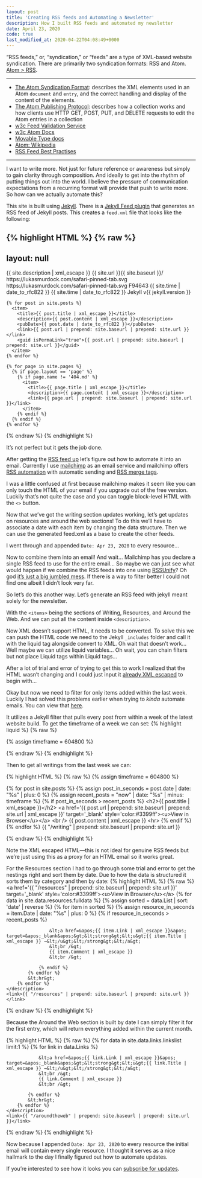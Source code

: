 ```yaml
---
layout: post
title: 'Creating RSS feeds and Automating a Newsletter'
description: How I built RSS feeds and automated my newsletter
date: April 23, 2020
code: true
last_modified_at: 2020-04-22T04:08:49+0000
---
```


“RSS feeds,” or, “syndication,” or “feeds” are a type of XML-based website syndication. There are primarily two syndication formats: RSS and Atom. [Atom > RSS](https://danielmiessler.com/blog/atom-rss-why-we-should-just-call-them-feeds-instead-of-rss-feeds/).

---

- [The Atom Syndication Format](https://datatracker.ietf.org/doc/html/rfc4287): describes the XML elements used in an Atom `document` and `entry`, and the correct handling and display of the content of the elements.
- [The Atom Publishing Protocol](https://datatracker.ietf.org/doc/html/rfc5023): describes how a collection works and how clients use HTTP GET, POST, PUT, and DELETE requests to edit the Atom entries in a collection
- [w3c Feed Validation Service](https://validator.w3.org/feed/)
- [w3c Atom Docs](https://validator.w3.org/feed/docs/atom.html)
- [Movable Type docs](https://movabletype.org/documentation/developer/api/atom-feeds/)
- [Atom: Wikipedia](https://en.wikipedia.org/wiki/Atom_(Web_standard))
- [RSS Feed Best Practises](https://kevincox.ca/2022/05/06/rss-feed-best-practices/)

---

I want to write more. Not just for future reference or awareness but simply to gain clarity through composition. And ideally to get into the rhythm of putting things out into the world. I believe the pressure of communication expectations from a recurring format will provide that push to write more. So how can we actually automate this?


This site is built using [Jekyll](https://jekyllrb.com/). There is a [Jekyll Feed plugin](https://github.com/jekyll/jekyll-feed) that generates an RSS feed of Jekyll posts.
This creates a `feed.xml` file that looks like the following:

{% highlight HTML %}
{% raw %}
---
layout: null
---
<?xml version="1.0" encoding="UTF-8"?>
<rss version="2.0" xmlns:atom="http://www.w3.org/2005/Atom" xmlns:webfeeds="http://webfeeds.org/rss/1.0">
  <channel>
    <title>{{ site.title | xml_escape }}</title>
    <description>{{ site.description | xml_escape }}</description>
    <link>{{ site.url }}{{ site.baseurl }}/</link>
    <webfeeds:icon>https://lukasmurdock.com/safari-pinned-tab.svg</webfeeds:icon>
    <webfeeds:logo>https://lukasmurdock.com/safari-pinned-tab.svg</webfeeds:logo>
    <webfeeds:accentColor>F94643</webfeeds:accentColor>
    <webfeeds:related layout="card" target="browser"/>
    <atom:link href="{{ "/feed.xml" | prepend: site.baseurl | prepend: site.url }}" rel="self" type="application/rss+xml"/>
    <pubDate>{{ site.time | date_to_rfc822 }}</pubDate>
    <lastBuildDate>{{ site.time | date_to_rfc822 }}</lastBuildDate>
    <generator>Jekyll v{{ jekyll.version }}</generator>

    {% for post in site.posts %}
      <item>
        <title>{{ post.title | xml_escape }}</title>
        <description>{{ post.content | xml_escape }}</description>
        <pubDate>{{ post.date | date_to_rfc822 }}</pubDate>
        <link>{{ post.url | prepend: site.baseurl | prepend: site.url }}</link>
        <guid isPermaLink="true">{{ post.url | prepend: site.baseurl | prepend: site.url }}</guid>
      </item>
    {% endfor %}

    {% for page in site.pages %}
      {% if page.layout == 'page' %}
        {% if page.name != '404.md' %}
          <item>
            <title>{{ page.title | xml_escape }}</title>
            <description>{{ page.content | xml_escape }}</description>
            <link>{{ page.url | prepend: site.baseurl | prepend: site.url }}</link>
          </item>
        {% endif %}
      {% endif %}
    {% endfor %}

  </channel>
</rss>
{% endraw %}
{% endhighlight %}

It’s not perfect but it gets the job done.

After getting the [RSS feed up](https://lukasmurdock.com/feed.xml) let’s figure out how to automate it into an email. Currently I use [mailchimp](https://mailchimp.com/) as an email service and mailchimp offers [RSS automation](https://mailchimp.com/help/share-your-blog-posts-with-mailchimp/) with automatic sending and [RSS merge tags](https://mailchimp.com/help/rss-merge-tags/).

I was a little confused at first because mailchimp makes it seem like you can only touch the HTML of your email if you upgrade out of the free version. Luckily that’s not quite the case and you can toggle block-level HTML with the `<>` button.

Now that we’ve got the writing section updates working, let’s get updates on resources and around the web sections! To do this we’ll have to associate a date with each item by changing the data structure. Then we can use the generated feed.xml as a base to create the other feeds.

I went through and appended `Date: Apr 23, 2020` to every resource…

Now to combine them into an email! And wait… Mailchimp has you declare a single RSS feed to use for the entire email… So maybe we can just see what would happen if we combine the RSS feeds into one using [RSSUnify](https://rssunify.com/)? Oh god [it’s just a big jumbled mess](https://feed.rssunify.com/5ea13c355b7bd/rss.xml). If there is a way to filter better I could not find one albeit I didn’t look very far.

So let’s do this another way. Let’s generate an RSS feed with jekyll meant solely for the newsletter.

With the `<items>` being the sections of Writing, Resources, and Around the Web.
And we can put all the content inside `<description>`.

Now XML doesn’t support HTML, it needs to be converted. To solve this we can push the HTML code we need to the Jekyll `_includes` folder and call it with the liquid tag alongside convert to XML. Oh wait that doesn’t work… Well maybe we can utilize liquid variables… Oh wait, you can chain filters but not place Liquid tags within Liquid tags…

After a lot of trial and error of trying to get this to work I realized that the HTML wasn’t changing and I could just input it [already XML escaped](https://www.freeformatter.com/xml-escape.html) to begin with…

Okay but now we need to filter for only items added within the last week. Luckily I had solved this problems earlier when trying to *kinda* automate emails. You can view that [here](https://lukasmurdock.com/newsletter/).

It utilizes a Jekyll filter that pulls every post from within a week of the latest website build. To get the timeframe of a week we can set:
{% highlight liquid %}
{% raw %}

{% assign timeframe = 604800 %}

{% endraw %}
{% endhighlight %}

Then to get all writings from the last week we can:

{% highlight HTML %}
{% raw %}
{% assign timeframe = 604800 %}

<item>
    <title>Writing</title>
    <description>
        {% for post in site.posts %}
        {% assign post_in_seconds = post.date | date: "%s" | plus: 0 %}
            {% assign recent_posts = "now" | date: "%s" | minus: timeframe  %}
            {% if post_in_seconds > recent_posts %}
                &lt;h2&gt;{{ post.title | xml_escape }}&lt;/h2&gt;
                &lt;a href=&apos;{{ post.url | prepend: site.baseurl | prepend: site.url | xml_escape }}&apos; target=&apos;_blank&apos; style=&apos;color:#3399ff&apos;&gt;&lt;u&gt;View in Browser&lt;/u&gt;&lt;/a&gt;
                &lt;br /&gt;
                {{ post.content | xml_escape }}
                &lt;hr&gt;
            {% endif %}
        {% endfor %}
    </description>
    <link>{{ "/writing" | prepend: site.baseurl | prepend: site.url }}</link>
</item>

{% endraw %}
{% endhighlight %}

Note the XML escaped HTML—this is not ideal for genuine RSS feeds but we’re just using this as a proxy for an HTML email so it works great.

For the Resources section I had to go through some trial and error to get the nestings right and sort them by date. Due to how the data is structured it sorts them by category and then by date:
{% highlight HTML %}
{% raw %}
<item>
    <title>Resources</title>
    <description>
        &lt;a href=&apos;{{ "/resources" | prepend: site.baseurl | prepend: site.url }}&apos; target=&apos;_blank&apos; style=&apos;color:#3399ff&apos;&gt;&lt;u&gt;View in Browser&lt;/u&gt;&lt;/a&gt;
        {% for data in site.data.resources.fulldata %}
            {% assign sorted = data.List | sort: 'date' | reverse %}
            {% for item in sorted %}
                {% assign resource_in_seconds = item.Date | date: "%s" | plus: 0 %}
                {% if resource_in_seconds > recent_posts %}

                    &lt;a href=&apos;{{ item.Link | xml_escape }}&apos; target=&apos;_blank&apos;&gt;&lt;strong&gt;&lt;u&gt;{{ item.Title | xml_escape }} →&lt;/u&gt;&lt;/strong&gt;&lt;/a&gt;
                    &lt;br /&gt;
                    {{ item.Comment | xml_escape }}
                    &lt;br /&gt;

                {% endif %}
            {% endfor %}
            &lt;hr&gt;
        {% endfor %}
    </description>
    <link>{{ "/resources" | prepend: site.baseurl | prepend: site.url }}</link>
</item>
{% endraw %}
{% endhighlight %}

Because the Around the Web section is built by date I can simply filter it for the first entry, which will return everything added within the current month.

{% highlight HTML %}
{% raw %}
<item>
    <title>Around the Web</title>
    <description>
        {% for data in site.data.links.linkslist limit:1 %}
            {% for link in data.Links %}

                &lt;a href=&apos;{{ link.Link | xml_escape }}&apos; target=&apos;_blank&apos;&gt;&lt;strong&gt;&lt;u&gt;{{ link.Title | xml_escape }} →&lt;/u&gt;&lt;/strong&gt;&lt;/a&gt;
                &lt;br /&gt;
                {{ link.Comment | xml_escape }}
                &lt;br /&gt;

            {% endfor %}
            &lt;hr&gt;
        {% endfor %}
    </description>
    <link>{{ "/aroundtheweb" | prepend: site.baseurl | prepend: site.url }}</link>
</item>
{% endraw %}
{% endhighlight %}

Now because I appended `Date: Apr 23, 2020` to every resource the initial email will contain every single resource. I thought it serves as a nice hallmark to the day I finally figured out how to automate updates.

If you’re interested to see how it looks you can [subscribe for updates](https://mailchi.mp/fa9e472e92b2/updatesfromlukas).
